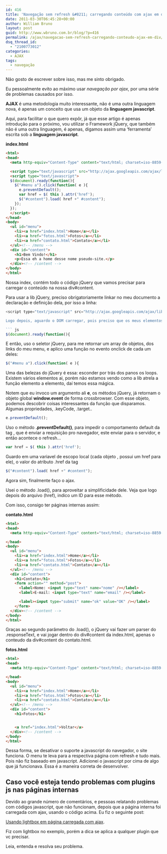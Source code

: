 ```yaml
---
id: 416
title: 'Navegação sem refresh &#8211; carregando conteúdo com ajax em div'
date: 2011-03-30T06:45:28+00:00
author: William Bruno
layout: post
guid: http://www.wbruno.com.br/blog/?p=416
permalink: /ajax/navegacao-sem-refresh-carregando-conteudo-ajax-em-div/
dsq_thread_id:
  - "2100773012"
categories:
  - AJAX
tags:
  - navegação
---
```

Não gosto de escrever sobre isso, mas me sinto obrigado.

Eu pessoalmente evito ao máximo usar _navegação por ajax_, por uma série de problemas causados por isso.

**AJAX** é uma metodologia muito interessante, não é uma outra linguagem nova, é apenas um conceito que usa um objeto da **linguagem javascript**.

<!--more-->



Aqui, para facilitar o que quero expôr, já que esse artigo é apenas introdução para o próximo, vou utilizar o Framework jQuery, que também não é uma outra linguagem, é apenas, digamos assim uma &#8216;ferramenta&#8217; escrita sob a **linguagem javascript**.

**index.html**

``` html
<html>
<head>
  <meta http-equiv="Content-Type" content="text/html; charset=iso-8859-1" />

  <script type="text/javascript" src="http://ajax.googleapis.com/ajax/libs/jquery/1.5.1/jquery.min.js"></script>
  <script type="text/javascript">
  $(document).ready(function(){
    $("#menu a").click(function( e ){
      e.preventDefault();
      var href = $( this ).attr('href');
      $("#content").load( href +" #content");
    });
  });
  </script>
</head>
<body>
  <ul id="menu">
    <li><a href="index.html">Home</a></li>
    <li><a href="fotos.html">Fotos</a></li>
    <li><a href="contato.html">Contato</a></li>
  </ul><!-- /menu -->
  <div id="content">
    <h1>Bem Vindo!</h1>
    <p>Essa eh a home desse nome pseudo-site.</p>
  </div><!-- /content -->
</body>
</html>
```

Nossa index, contém todo o código jQuery que vamos precisar para carregar o conteúdo na nossa div#content.

Para usar a lib jQuery, preciso obrigatoriamente linkar no meu documento a declaração e definição dela, por isso a linha:

``` js
<script type="text/javascript" src="http://ajax.googleapis.com/ajax/libs/jquery/1.5.1/jquery.min.js"></script>```

Logo depois, aguardo o DOM carregar, pois preciso que os meus elementos existam, para conseguir atrelar eventos e rotinas neles.

``` js
$(document).ready(function(){
```

E então, uso o seletor jQuery, para me retornar um array de objetos, dos links do meu menu, e aplico uma função no evento onclick de cada um deles:

``` js
$("#menu a").click(function( e ){
```

Uma das belezas do jQuery é essa: esconder por trás dos panos os loops. Existem vários elementos ai, porém não estamos vendo como a lib atrela a função elemento a elemento, daí temos essa mágica.

Notem que eu invoco um argumento ali **e**, os métodos jQuery, já retornam o objeto global **window.event** de forma crossbrowser. Com esse objeto, podemos descobrir coisas interessantes da função que disparamos. Algumas propriedades, .keyCode, .target..

``` js
e.preventDefault();
```

Uso o método **.preventDefault()**, para impedir o comportamento default da tag <a>, que é enviar a requisição pro navegador, este enviar para o servidor, e então acontece o refresh&#8230;

``` js
var href = $( this ).attr('href');
```

Guardo em uma variavel de escopo local (cada objeto <a>, possui um href para ele), o valor do atributo .href da tag <a>

``` js
$("#content").load( href +" #content");
```

Agora sim, finalmente faço o ajax.

Usei o método .load(), para aproveitar a simplificidade dele. Veja que logo depois do arquivo (href), indico um ID para esse método.

Com isso, consigo ter páginas internas assim:

**contato.html**

``` html
<html>
<head>
  <meta http-equiv="Content-Type" content="text/html; charset=iso-8859-1" />

</head>
<body>
  <ul id="menu">
    <li><a href="index.html">Home</a></li>
    <li><a href="fotos.html">Fotos</a></li>
    <li><a href="contato.html">Contato</a></li>
  </ul><!-- /menu -->
  <div id="content">
    <h1>Contato</h1>
    <form action="" method="post">
      <label>Nome: <input type="text" name="nome" /></label>
      <label>E-mail: <input type="text" name="email" /></label>

      <label><input type="submit" name="ok" value="OK" /></label>
    </form>
  </div><!-- /content -->
</body>
</html>
```

Graças ao segundo parâmetro do .load(), o jQuery vai fazer um parser do .responseText, e vai jogar dentro do div#content da index.html, apenas o conteudo da div#content do contato.html.

**fotos.html**

``` html
<html>
<head>
  <meta http-equiv="Content-Type" content="text/html; charset=iso-8859-1" />

</head>
<body>
  <ul id="menu">
    <li><a href="index.html">Home</a></li>
    <li><a href="fotos.html">Fotos</a></li>
    <li><a href="contato.html">Contato</a></li>
  </ul><!-- /menu -->
  <div id="content">
    <h1>Fotos</h1>


    <a href="index.html">Voltar</a>
  </div><!-- /content -->
</body>
</html>
```

Dessa forma, se desativar o suporte a javascript do navegador, o site funciona. O menu te leva para a respectiva página com refresh e tudo mais. Pois não fiz baseado em javascript. Adicionei o javascript por cima de algo que já funcionava. Essa é a maneira correta de desenvolver.

## Caso você esteja tendo problemas com plugins js nas páginas internas

Devido ao grande número de comentários, e pessoas relatando problemas com códigos javascript, que não funcionam, depois que a página interna foi carregada com ajax, usando o código acima. Eu fiz o seguinte post:

[Usando lightbox em página carregada com ajax](http://wbruno.com.br/2011/08/22/usando-lightbox-em-pagina-carregada-ajax/).

Fiz com lightbox no exemplo, porém a dica se aplica a qualquer plugin que vc precisar.

Leia, entenda e resolva seu problema.
